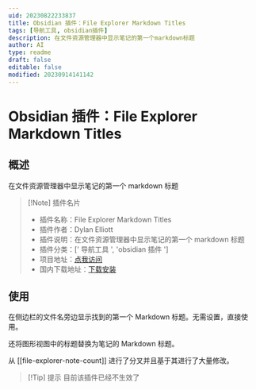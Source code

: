 ```yaml
---
uid: 20230822233837
title: Obsidian 插件：File Explorer Markdown Titles
tags: [导航工具, obsidian插件]
description: 在文件资源管理器中显示笔记的第一个markdown标题
author: AI
type: readme
draft: false
editable: false
modified: 20230914141142
---
```


# Obsidian 插件：File Explorer Markdown Titles

## 概述

在文件资源管理器中显示笔记的第一个 markdown 标题

> [!Note] 插件名片
> - 插件名称：File Explorer Markdown Titles
> - 插件作者：Dylan Elliott
> - 插件说明：在文件资源管理器中显示笔记的第一个 markdown 标题
> - 插件分类：[' 导航工具 ', 'obsidian 插件 ']
> - 项目地址：[点我访问](https://github.com/Dyldog/file-explorer-markdown-titles)
> - 国内下载地址：[下载安装](https://pkmer.cn/products/plugin/pluginMarket/?file-explorer-markdown-titles)

## 使用

在侧边栏的文件名旁边显示找到的第一个 Markdown 标题。无需设置，直接使用。

还将图形视图中的标题替换为笔记的 Markdown 标题。

从 [[file-explorer-note-count]] 进行了分叉并且基于其进行了大量修改。

> [!Tip] 提示
> 目前该插件已经不生效了